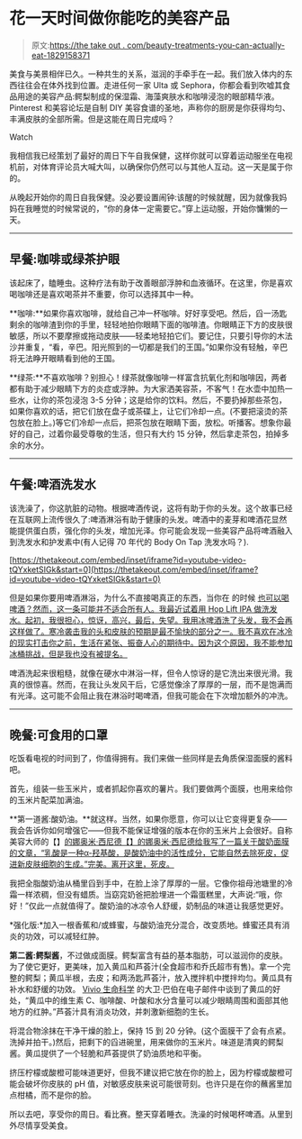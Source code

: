 # 花一天时间做你能吃的美容产品

> 原文:[https://the take out . com/beauty-treatments-you-can-actually-eat-1829158371](https://thetakeout.com/beauty-treatments-you-can-actually-eat-1829158371)

美食与美景相伴已久。一种共生的关系，滋润的手牵手在一起。我们放入体内的东西往往会在体外找到位置。走进任何一家 Ulta 或 Sephora，你都会看到吹嘘其食品用途的美容产品:鳄梨制成的保湿霜、海藻爽肤水和咖啡浸泡的眼部精华液。Pinterest 和美容论坛是自制 DIY 美容食谱的圣地，声称你的厨房是你获得均匀、丰满皮肤的全部所需。但是这能在周日完成吗？

Watch

我相信我已经策划了最好的周日下午自我保健，这样你就可以穿着运动服坐在电视机前，对体育评论员大喊大叫，以确保你仍然可以与其他人互动。这一天是属于你的。

从晚起开始你的周日自我保健。没必要设置闹钟:该醒的时候就醒，因为就像我妈妈在我睡觉的时候常说的，“你的身体一定需要它。”穿上运动服，开始你慵懒的一天。

* * *

## 早餐:咖啡或绿茶护眼

该起床了，瞌睡虫。这种疗法有助于改善眼部浮肿和血液循环。在这里，你是喜欢喝咖啡还是喜欢喝茶并不重要，你可以选择其中一种。

**咖啡:**如果你喜欢咖啡，就给自己冲一杯咖啡。好好享受吧。然后，舀一汤匙剩余的咖啡渣到你的手里，轻轻地拍你眼睛下面的咖啡渣。你眼睛正下方的皮肤很敏感，所以不要摩擦或拖动皮肤——轻柔地轻拍它们。要记住，只要引导你的木法沙并重复，“看，辛巴。阳光照到的一切都是我们的王国。”如果你没有轻触，辛巴将无法睁开眼睛看到他的王国。

**绿茶:**不喜欢咖啡？别担心！绿茶就像咖啡一样富含抗氧化剂和咖啡因，两者都有助于减少眼睛下方的炎症或浮肿。为大家洒美容茶，不客气！在水壶中加热一些水，让你的茶包浸泡 3-5 分钟；这是给你的饮料。然后，不要扔掉那些茶包，如果你喜欢的话，把它们放在盘子或茶碟上，让它们冷却一点。(不要把滚烫的茶包放在脸上。)等它们冷却一点后，把茶包放在眼睛下面，放松。听播客。想象你最好的自己，过着你最受尊敬的生活，但只有大约 15 分钟，然后拿走茶包，拍掉多余的水分。

* * *

## 午餐:啤酒洗发水

该洗澡了，你这肮脏的动物。根据啤酒传说，这将有助于你的头发。这个故事已经在互联网上流传很久了:啤酒淋浴有助于健康的头发。啤酒中的麦芽和啤酒花显然能提供蛋白质，强化你的头发，增加光泽。你可能会发现一些美容产品将啤酒融入到洗发水和护发素中(有人记得 70 年代的 Body On Tap 洗发水吗？).

 [https://thetakeout.com/embed/inset/iframe?id=youtube-video-tQYxketSIGk&start=0](https://thetakeout.com/embed/inset/iframe?id=youtube-video-tQYxketSIGk&start=0) 

但是如果你要用啤酒淋浴，为什么不直接喝真正的东西，当你在 的时候 [也可以喝啤酒？然而，这一条可能并不适合所有人。我最近试着用 Hop Lift IPA 做洗发水。起初，我很担心，惊讶，高兴，最后，失望。我用冰啤酒洗了头发，我不会再这样做了。寒冷袭击我的头和皮肤的预期是最不愉快的部分之一。我不喜欢在冰冷的现实打击你之前，生活在紧张、振奋人心的期待中。因为这个原因，我不能参加冰桶挑战，但是我也没有被提名。](https://thetakeout.com/shower-beer-shower-wine-even-with-a-cute-holder-1829031905)

啤酒洗起来很粗糙，就像在硬水中淋浴一样，但令人惊讶的是它洗出来很光滑。我真的很惊喜。然而，在我让头发风干后，它感觉像涂了厚厚的一层，而不是饱满而有光泽。这可能不会阻止我在淋浴时喝啤酒，但我可能会在下次增加额外的冲洗。

* * *

## 晚餐:可食用的口罩

吃饭看电视的时间到了，你值得拥有。我们来做一些同样是去角质保湿面膜的酱料吧。

首先，组装一些玉米片，或者抓起你喜欢的薯片。我们要做两个面膜，也用来给你的玉米片配菜加满油。

**第一道酱:酸奶油。**就这样。当然，如果你愿意，你可以让它变得更复杂——我会告诉你如何增强它——但我不能保证增强的版本在你的玉米片上会很好。自称美容大师的【】[的娜奥米·西尼德【】的娜奥米·西尼德给我写了一篇关于酸奶面膜的文章，“乳酸是一种α-羟基酸，是酸奶油中的活性成分，它能自然去除死皮，促进新皮肤细胞的生成。”完美。离开这里，死皮。](https://www.naomisineadbeauty.com/)

我把全脂酸奶油从桶里舀到手中，在脸上涂了厚厚的一层。它像你祖母池塘里的冷霜一样浓稠，但没有蜡质。当窈窕奶爸把脸埋进一个霜蛋糕里，大声说:“哦，你好！”仅此一点就值得了。酸奶油的冰凉令人舒缓，奶制品的味道让我感觉更好。

*强化版:*加入一根香蕉和/或蜂蜜，与酸奶油充分混合，改变质地。蜂蜜还具有消炎的功效，可以减轻红肿。

**第二酱:鳄梨酱**，不过做成面膜。鳄梨富含有益的基本脂肪，可以滋润你的皮肤。为了使它更好，更美味，加入黄瓜和芦荟汁(全食超市和乔氏超市有售)。拿一个完整的鳄梨；黄瓜半根，去皮；和两汤匙芦荟汁，放入搅拌机中搅拌均匀。黄瓜具有补水和舒缓的功效。 [Vivio 生命科学](https://viviolifesciences.com/) 的大卫·巴伯在电子邮件中谈到了黄瓜的好处，“黄瓜中的维生素 C、咖啡酸、叶酸和水分含量可以减少眼睛周围和面部其他地方的红肿。”芦荟汁具有消炎功效，并刺激新细胞的生长。

将混合物涂抹在干净干燥的脸上，保持 15 到 20 分钟。(这个面膜干了会有点紧。洗掉并拍干。)然后，把剩下的舀进碗里，用来做你的玉米片。味道是清爽的鳄梨酱。黄瓜提供了一个轻脆和芦荟提供了奶油质地和平衡。

挤压柠檬或酸橙可能味道更好，但我不建议把它放在你的脸上，因为柠檬或酸橙可能会破坏你皮肤的 pH 值，对敏感皮肤来说可能很苛刻。也许只是在你的蘸酱里加点柑橘，而不是你的脸。

所以去吧，享受你的周日。看比赛。整天穿着睡衣。洗澡的时候喝杯啤酒。从里到外尽情享受美食。
